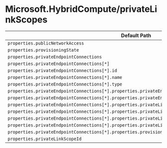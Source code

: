 # Microsoft.HybridCompute/privateLinkScopes

| Default Path | Alias |
|---|---|
| `properties.publicNetworkAccess` | `Microsoft.HybridCompute/privateLinkScopes/publicNetworkAccess` |
| `properties.provisioningState` | `Microsoft.HybridCompute/privateLinkScopes/provisioningState` |
| `properties.privateEndpointConnections` | `Microsoft.HybridCompute/privateLinkScopes/privateEndpointConnections` |
| `properties.privateEndpointConnections[*]` | `Microsoft.HybridCompute/privateLinkScopes/privateEndpointConnections[*]` |
| `properties.privateEndpointConnections[*].id` | `Microsoft.HybridCompute/privateLinkScopes/privateEndpointConnections[*].id` |
| `properties.privateEndpointConnections[*].name` | `Microsoft.HybridCompute/privateLinkScopes/privateEndpointConnections[*].name` |
| `properties.privateEndpointConnections[*].type` | `Microsoft.HybridCompute/privateLinkScopes/privateEndpointConnections[*].type` |
| `properties.privateEndpointConnections[*].properties.privateEndpoint` | `Microsoft.HybridCompute/privateLinkScopes/privateEndpointConnections[*].privateEndpoint` |
| `properties.privateEndpointConnections[*].properties.privateEndpoint.id` | `Microsoft.HybridCompute/privateLinkScopes/privateEndpointConnections[*].privateEndpoint.id` |
| `properties.privateEndpointConnections[*].properties.privateLinkServiceConnectionState` | `Microsoft.HybridCompute/privateLinkScopes/privateEndpointConnections[*].privateLinkServiceConnectionState` |
| `properties.privateEndpointConnections[*].properties.privateLinkServiceConnectionState.status` | `Microsoft.HybridCompute/privateLinkScopes/privateEndpointConnections[*].privateLinkServiceConnectionState.status` |
| `properties.privateEndpointConnections[*].properties.privateLinkServiceConnectionState.description` | `Microsoft.HybridCompute/privateLinkScopes/privateEndpointConnections[*].privateLinkServiceConnectionState.description` |
| `properties.privateEndpointConnections[*].properties.privateLinkServiceConnectionState.actionsRequired` | `Microsoft.HybridCompute/privateLinkScopes/privateEndpointConnections[*].privateLinkServiceConnectionState.actionsRequired` |
| `properties.privateEndpointConnections[*].properties.provisioningState` | `Microsoft.HybridCompute/privateLinkScopes/privateEndpointConnections[*].provisioningState` |
| `properties.privateLinkScopeId` | `Microsoft.HybridCompute/privateLinkScopes/privateLinkScopeId` |

